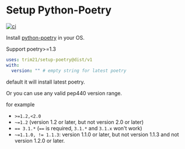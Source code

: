 # Setup Python-Poetry

[![ci](https://github.com/Trim21/setup-poetry/workflows/build-test/badge.svg)](https://github.com/Trim21/setup-poetry/actions)

Install [python-poetry](https://github.com/python-poetry/poetry) in your OS.

Support poetry>=1.3

```yaml
uses: trim21/setup-poetry@dist/v1
with:
  version: "" # empty string for latest poetry
```

default it will install latest poetry.

Or you can use any valid pep440 version range.

for example

- `>=1.2,<2.0`
- `~=1.2` (version 1.2 or later, but not version 2.0 or later)
- `== 3.1.*` (`==` is required, `3.1.*` and `3.1.x` won't work)
- `~=1.1.0, != 1.1.3`: version 1.1.0 or later, but not version 1.1.3 and not version 1.2.0 or later.

